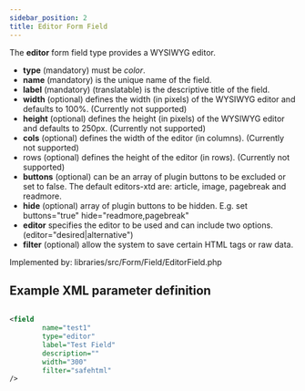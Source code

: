 ```yaml
---
sidebar_position: 2
title: Editor Form Field
---
```



The **editor** form field type provides a WYSIWYG editor.

- **type** (mandatory) must be *color*.
- **name** (mandatory) is the unique name of the field.
- **label** (mandatory) (translatable) is the descriptive title of the
  field.
- **width** (optional) defines the width (in pixels) of the WYSIWYG editor and defaults to 100%. (Currently not supported)
- **height** (optional) defines the height (in pixels) of the WYSIWYG editor and defaults to 250px. (Currently not supported)
- **cols** (optional) defines the width of the editor (in columns). (Currently not supported)
- rows (optional) defines the height of the editor (in rows). (Currently not supported)
- **buttons** (optional) can be an array of plugin buttons to be excluded or set to false. The default editors-xtd are: article, image, pagebreak and readmore.
- **hide** (optional) array of plugin buttons to be hidden. E.g. set buttons="true" hide="readmore,pagebreak"
- **editor** specifies the editor to be used and can include two options. (editor="desired|alternative")
- **filter** (optional) allow the system to save certain HTML tags or raw data.

Implemented by: libraries/src/Form/Field/EditorField.php

## Example XML parameter definition

```xml

<field
        name="test1" 
        type="editor" 
        label="Test Field" 
        description="" 
        width="300" 
        filter="safehtml"
/>
```